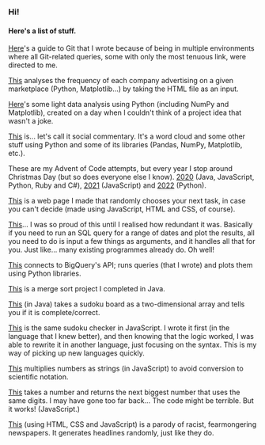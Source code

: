 ### Hi!
#### Here's a list of stuff.

[Here](https://github.com/Coletterbox/Git-Guide)'s a guide to Git that I wrote because of being in multiple environments where all Git-related queries, some with only the most tenuous link, were directed to me.

[This](https://github.com/Coletterbox/Link-Tallying) analyses the frequency of each company advertising on a given marketplace (Python, Matplotlib...) by taking the HTML file as an input.

[Here](https://github.com/Coletterbox/Text-Comparison)'s some light data analysis using Python (including NumPy and Matplotlib), created on a day when I couldn't think of a project idea that wasn't a joke.

[This](https://github.com/Coletterbox/Analysis-of-Some-Guy-s-Attempt-at-Small-Talk) is... let's call it social commentary. It's a word cloud and some other stuff using Python and some of its libraries (Pandas, NumPy, Matplotlib, etc.).

These are my Advent of Code attempts, but every year I stop around Christmas Day (but so does everyone else I know). [2020](https://github.com/Coletterbox/Advent-of-Code-2020) (Java, JavaScript, Python, Ruby and C#), [2021](https://github.com/Coletterbox/Advent-of-Code-2021) (JavaScript) and [2022](https://github.com/Coletterbox/Advent-of-Code-2022) (Python).

[This](https://coletterbox.github.io/Random-Task-Chooser/) is a web page I made that randomly chooses your next task, in case you can't decide (made using JavaScript, HTML and CSS, of course).

[This](https://github.com/Coletterbox/Run-and-Plot-an-SQL-Query-for-Multiple-Dates/blob/main/Run%20and%20Plot%20SQL%20Query%20For%20Multiple%20Dates.ipynb)... I was so proud of this until I realised how redundant it was. Basically if you need to run an SQL query for a range of dates and plot the results, all you need to do is input a few things as arguments, and it handles all that for you. Just like... many existing programmes already do. Oh well!

[This](https://github.com/Coletterbox/More-BigQuery-with-Python/blob/main/dashboardDraft1.ipynb) connects to BigQuery's API; runs queries (that I wrote) and plots them using Python libraries.

[This](https://github.com/Coletterbox/MergeSort/blob/master/CombineAndSortArrays.java) is a merge sort project I completed in Java.

[This](https://github.com/Coletterbox/SudokuCheckerJava/blob/master/src/main/java/com/test/crss/CheckBoard.java) (in Java) takes a sudoku board as a two-dimensional array and tells you if it is complete/correct.

[This](https://github.com/Coletterbox/Sudoku-Checker/blob/master/sudoku1.js) is the same sudoku checker in JavaScript. I wrote it first (in the language that I knew better), and then knowing that the logic worked, I was able to rewrite it in another language, just focusing on the syntax. This is my way of picking up new languages quickly.

[This](https://github.com/Coletterbox/Multiplying-Numbers-as-Strings/blob/master/script.js) multiplies numbers as strings (in JavaScript) to avoid conversion to scientific notation.

[This](https://github.com/Coletterbox/Slightly-Bigger-Numbers) takes a number and returns the next biggest number that uses the same digits. I may have gone too far back... The code might be terrible. But it works! (JavaScript.)

[This](https://coletterbox.github.io/headline-generator) (using HTML, CSS and JavaScript) is a parody of racist, fearmongering newspapers. It generates headlines randomly, just like they do.

